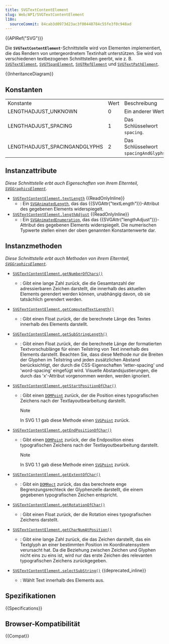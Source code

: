 ```yaml
---
title: SVGTextContentElement
slug: Web/API/SVGTextContentElement
l10n:
  sourceCommit: 84cab3d0973d23ac3f00448784c55fe3f0c948ad
---
```


{{APIRef("SVG")}}

Die **`SVGTextContentElement`**-Schnittstelle wird von Elementen implementiert, die das Rendern von untergeordnetem Textinhalt unterstützen. Sie wird von verschiedenen textbezogenen Schnittstellen geerbt, wie z. B. [`SVGTextElement`](/de/docs/Web/API/SVGTextElement), [`SVGTSpanElement`](/de/docs/Web/API/SVGTSpanElement), [`SVGTRefElement`](/de/docs/Web/API/SVGTRefElement) und [`SVGTextPathElement`](/de/docs/Web/API/SVGTextPathElement).

{{InheritanceDiagram}}

## Konstanten

<table class="standard-table">
  <tbody>
    <tr>
      <td>Konstante</td>
      <td>Wert</td>
      <td>Beschreibung</td>
    </tr>
    <tr>
      <td>LENGTHADJUST_UNKNOWN</td>
      <td>0</td>
      <td>Ein anderer Wert.</td>
    </tr>
    <tr>
      <td>LENGTHADJUST_SPACING</td>
      <td>1</td>
      <td>Das Schlüsselwort <code>spacing</code>.</td>
    </tr>
    <tr>
      <td>LENGTHADJUST_SPACINGANDGLYPHS</td>
      <td>2</td>
      <td>Das Schlüsselwort <code>spacingAndGlyphs</code>.</td>
    </tr>
  </tbody>
</table>

## Instanzattribute

_Diese Schnittstelle erbt auch Eigenschaften von ihrem Elternteil, [`SVGGraphicsElement`](/de/docs/Web/API/SVGGraphicsElement)._

- [`SVGTextContentElement.textLength`](/de/docs/Web/API/SVGTextContentElement/textLength) {{ReadOnlyInline}}
  - : Ein [`SVGAnimatedLength`](/de/docs/Web/API/SVGAnimatedLength), das das {{SVGAttr("textLength")}}-Attribut des gegebenen Elements widerspiegelt.
- [`SVGTextContentElement.lengthAdjust`](/de/docs/Web/API/SVGTextContentElement/lengthAdjust) {{ReadOnlyInline}}
  - : Ein [`SVGAnimatedEnumeration`](/de/docs/Web/API/SVGAnimatedEnumeration), das das {{SVGAttr("lengthAdjust")}}-Attribut des gegebenen Elements widerspiegelt. Die numerischen Typwerte stellen einen der oben genannten Konstantenwerte dar.

## Instanzmethoden

_Diese Schnittstelle erbt auch Methoden von ihrem Elternteil, [`SVGGraphicsElement`](/de/docs/Web/API/SVGGraphicsElement)._

- [`SVGTextContentElement.getNumberOfChars()`](/de/docs/Web/API/SVGTextContentElement/getNumberOfChars)
  - : Gibt eine lange Zahl zurück, die die Gesamtanzahl der adressierbaren Zeichen darstellt, die innerhalb des aktuellen Elements gerendert werden können, unabhängig davon, ob sie tatsächlich gerendert werden.
- [`SVGTextContentElement.getComputedTextLength()`](/de/docs/Web/API/SVGTextContentElement/getComputedTextLength)
  - : Gibt einen Float zurück, der die berechnete Länge des Textes innerhalb des Elements darstellt.
- [`SVGTextContentElement.getSubStringLength()`](/de/docs/Web/API/SVGTextContentElement/getSubStringLength)
  - : Gibt einen Float zurück, der die berechnete Länge der formatierten Textvorschublänge für einen Teilstring von Text innerhalb des Elements darstellt. Beachten Sie, dass diese Methode nur die Breiten der Glyphen im Teilstring und jeden zusätzlichen Abstand berücksichtigt, der durch die CSS-Eigenschaften 'letter-spacing' und 'word-spacing' eingefügt wird. Visuelle Abstandsjustierungen, die durch das 'x'-Attribut vorgenommen werden, werden ignoriert.
- [`SVGTextContentElement.getStartPositionOfChar()`](/de/docs/Web/API/SVGTextContentElement/getStartPositionOfChar)

  - : Gibt einen [`DOMPoint`](/de/docs/Web/API/DOMPoint) zurück, der die Position eines typografischen Zeichens nach der Textlayoutbearbeitung darstellt.

    > [!NOTE]
    > In SVG 1.1 gab diese Methode einen [`SVGPoint`](/de/docs/Web/API/SVGPoint) zurück.

- [`SVGTextContentElement.getEndPositionOfChar()`](/de/docs/Web/API/SVGTextContentElement/getEndPositionOfChar)

  - : Gibt einen [`DOMPoint`](/de/docs/Web/API/DOMPoint) zurück, der die Endposition eines typografischen Zeichens nach der Textlayoutbearbeitung darstellt.

    > [!NOTE]
    > In SVG 1.1 gab diese Methode einen [`SVGPoint`](/de/docs/Web/API/SVGPoint) zurück.

- [`SVGTextContentElement.getExtentOfChar()`](/de/docs/Web/API/SVGTextContentElement/getExtentOfChar)
  - : Gibt ein [`DOMRect`](/de/docs/Web/API/DOMRect) zurück, das das berechnete enge Begrenzungsrechteck der Glyphenzelle darstellt, die einem gegebenen typografischen Zeichen entspricht.
- [`SVGTextContentElement.getRotationOfChar()`](/de/docs/Web/API/SVGTextContentElement/getRotationOfChar)
  - : Gibt einen Float zurück, der die Rotation eines typografischen Zeichens darstellt.
- [`SVGTextContentElement.getCharNumAtPosition()`](/de/docs/Web/API/SVGTextContentElement/getCharNumAtPosition)
  - : Gibt eine lange Zahl zurück, die das Zeichen darstellt, das ein Textglyph an einer bestimmten Position im Koordinatensystem verursacht hat. Da die Beziehung zwischen Zeichen und Glyphen nicht eins zu eins ist, wird nur das erste Zeichen des relevanten typografischen Zeichens zurückgegeben.
- [`SVGTextContentElement.selectSubString()`](/de/docs/Web/API/SVGTextContentElement/selectSubString) {{deprecated_inline}}
  - : Wählt Text innerhalb des Elements aus.

## Spezifikationen

{{Specifications}}

## Browser-Kompatibilität

{{Compat}}
